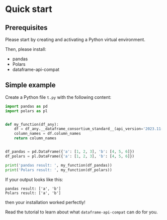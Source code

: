 # Quick start

## Prerequisites

Please start by creating and activating a Python virtual environment.

Then, please install:

- pandas
- Polars
- dataframe-api-compat

## Simple example

Create a Python file `t.py` with the following content:

```python
import pandas as pd
import polars as pl


def my_function(df_any):
    df = df_any.__dataframe_consortium_standard__(api_version='2023.11-beta')
    column_names = df.column_names
    return column_names


df_pandas = pd.DataFrame({'a': [1, 2, 3], 'b': [4, 5, 6]})
df_polars = pl.DataFrame({'a': [1, 2, 3], 'b': [4, 5, 6]})

print('pandas result: ', my_function(df_pandas))
print('Polars result: ', my_function(df_polars))
```

If your output looks like this:
```
pandas result: ['a', 'b']
Polars result: ['a', 'b']
```

then your installation worked perfectly!

Read the tutorial to learn about what `dataframe-api-compat` can do for you.
